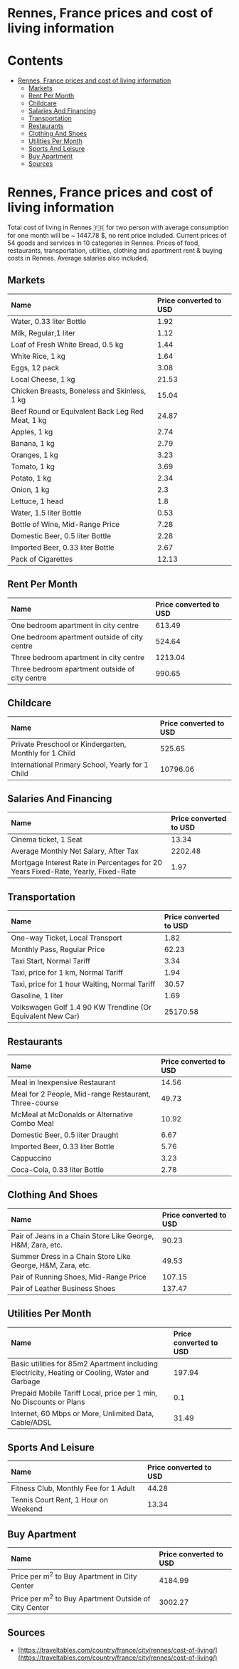 
Rennes, France prices and cost of living information
====================================================

Contents
========

* [Rennes, France prices and cost of living information](#rennes-france-prices-and-cost-of-living-information)
	* [Markets](#markets)
	* [Rent Per Month](#rent-per-month)
	* [Childcare](#childcare)
	* [Salaries And Financing](#salaries-and-financing)
	* [Transportation](#transportation)
	* [Restaurants](#restaurants)
	* [Clothing And Shoes](#clothing-and-shoes)
	* [Utilities Per Month](#utilities-per-month)
	* [Sports And Leisure](#sports-and-leisure)
	* [Buy Apartment](#buy-apartment)
	* [Sources](#sources)

# Rennes, France prices and cost of living information


Total cost of living in Rennes 🇫🇷 for two person with average consumption for one month will be ~ 1447.78 $, no rent 
price included. Current prices of 54 goods and services in 10 categories  in Rennes. Prices of food, restaurants, 
transportation, utilities, clothing and apartment rent & buying costs in Rennes. Average salaries also included.
## Markets

|Name|Price converted to USD|
| :--- | :--- |
|Water, 0.33 liter Bottle|1.92|
|Milk, Regular,1 liter|1.12|
|Loaf of Fresh White Bread, 0.5 kg|1.44|
|White Rice, 1 kg|1.64|
|Eggs, 12 pack|3.08|
|Local Cheese, 1 kg|21.53|
|Chicken Breasts, Boneless and Skinless, 1 kg|15.04|
|Beef Round or Equivalent Back Leg Red Meat, 1 kg |24.87|
|Apples, 1 kg|2.74|
|Banana, 1 kg|2.79|
|Oranges, 1 kg|3.23|
|Tomato, 1 kg|3.69|
|Potato, 1 kg|2.34|
|Onion, 1 kg|2.3|
|Lettuce, 1 head|1.8|
|Water, 1.5 liter Bottle|0.53|
|Bottle of Wine, Mid-Range Price|7.28|
|Domestic Beer, 0.5 liter Bottle|2.28|
|Imported Beer, 0.33 liter Bottle|2.67|
|Pack of Cigarettes|12.13|
  

## Rent Per Month

|Name|Price converted to USD|
| :--- | :--- |
|One bedroom apartment in city centre|613.49|
|One bedroom apartment outside of city centre|524.64|
|Three bedroom apartment in city centre|1213.04|
|Three bedroom apartment outside of city centre|990.65|
  

## Childcare

|Name|Price converted to USD|
| :--- | :--- |
|Private Preschool or Kindergarten, Monthly for 1 Child|525.65|
|International Primary School, Yearly for 1 Child|10796.06|
  

## Salaries And Financing

|Name|Price converted to USD|
| :--- | :--- |
|Cinema ticket, 1 Seat|13.34|
|Average Monthly Net Salary, After Tax|2202.48|
|Mortgage Interest Rate in Percentages for 20 Years Fixed-Rate, Yearly, Fixed-Rate|1.97|
  

## Transportation

|Name|Price converted to USD|
| :--- | :--- |
|One-way Ticket, Local Transport|1.82|
|Monthly Pass, Regular Price|62.23|
|Taxi Start, Normal Tariff|3.34|
|Taxi, price for 1 km, Normal Tariff|1.94|
|Taxi, price for 1 hour Waiting, Normal Tariff|30.57|
|Gasoline, 1 liter|1.69|
|Volkswagen Golf 1.4 90 KW Trendline (Or Equivalent New Car)|25170.58|
  

## Restaurants

|Name|Price converted to USD|
| :--- | :--- |
|Meal in Inexpensive Restaurant|14.56|
|Meal for 2 People, Mid-range Restaurant, Three-course|49.73|
|McMeal at McDonalds or Alternative Combo Meal|10.92|
|Domestic Beer, 0.5 liter Draught|6.67|
|Imported Beer, 0.33 liter Bottle|5.76|
|Cappuccino|3.23|
|Coca-Cola, 0.33 liter Bottle|2.78|
  

## Clothing And Shoes

|Name|Price converted to USD|
| :--- | :--- |
|Pair of Jeans in a Chain Store Like George, H&M, Zara, etc.|90.23|
|Summer Dress in a Chain Store Like George, H&M, Zara, etc.|49.53|
|Pair of Running Shoes, Mid-Range Price|107.15|
|Pair of Leather Business Shoes|137.47|
  

## Utilities Per Month

|Name|Price converted to USD|
| :--- | :--- |
|Basic utilities for 85m2 Apartment including Electricity, Heating or Cooling, Water and Garbage|197.94|
|Prepaid Mobile Tariff Local, price per 1 min, No Discounts or Plans|0.1|
|Internet, 60 Mbps or More, Unlimited Data, Cable/ADSL|31.49|
  

## Sports And Leisure

|Name|Price converted to USD|
| :--- | :--- |
|Fitness Club, Monthly Fee for 1 Adult|44.28|
|Tennis Court Rent, 1 Hour on Weekend|13.34|
  

## Buy Apartment

|Name|Price converted to USD|
| :--- | :--- |
|Price per m<sup>2</sup> to Buy Apartment in City Center|4184.99|
|Price per m<sup>2</sup> to Buy Apartment Outside of City Center|3002.27|
  

## Sources

- [https://traveltables.com/country/france/city/rennes/cost-of-living/](https://traveltables.com/country/france/city/rennes/cost-of-living/)
